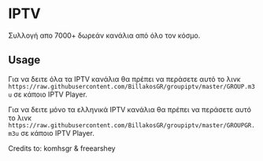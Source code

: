 # IPTV

Συλλογή απο 7000+ δωρεάν κανάλια από όλο τον κόσμο.

## Usage

Για να δειτε όλα τα IPTV κανάλια θα πρέπει να περάσετε αυτό το λινκ `https://raw.githubusercontent.com/BillakosGR/groupiptv/master/GROUP.m3u` σε κάποιο IPTV Player.

Για να δειτε μόνο τα ελληνικά IPTV κανάλια θα πρέπει να περάσετε αυτό το λινκ `https://raw.githubusercontent.com/BillakosGR/groupiptv/master/GROUPGR.m3u` σε κάποιο IPTV Player.

Credits to: komhsgr & freearshey
